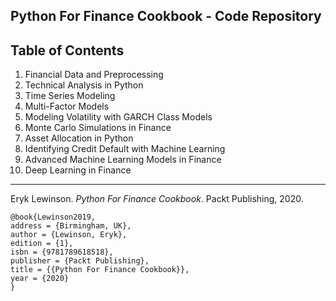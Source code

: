 ## Python For Finance Cookbook - Code Repository


## Table of Contents

1. Financial Data and Preprocessing 
2. Technical Analysis in Python
3. Time Series Modeling
4. Multi-Factor Models
5. Modeling Volatility with GARCH Class Models
6. Monte Carlo Simulations in Finance
7. Asset Allocation in Python
8. Identifying Credit Default with Machine Learning
9. Advanced Machine Learning Models in Finance
10. Deep Learning in Finance

--- 

Eryk Lewinson. *Python For Finance Cookbook*. Packt Publishing, 2020.

    @book{Lewinson2019,  
    address = {Birmingham, UK},  
    author = {Lewinson, Eryk},  
    edition = {1},  
    isbn = {9781789618518},   
    publisher = {Packt Publishing},  
    title = {{Python For Finance Cookbook}},  
    year = {2020}  
    }
